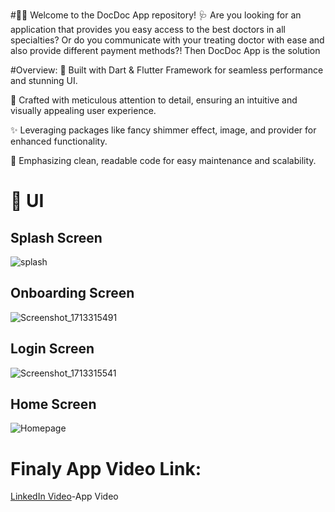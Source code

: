 #👨‍⚕️ Welcome to the DocDoc App repository! 🩺
Are you looking for an application that provides you easy access to the best doctors in all specialties? Or do you communicate with your treating doctor with ease and also provide different payment methods?! Then DocDoc App is the solution

#Overview:
🚀 Built with Dart & Flutter Framework for seamless performance and stunning UI.

🎨 Crafted with meticulous attention to detail, ensuring an intuitive and visually appealing user experience.

✨ Leveraging packages like fancy shimmer effect, image, and provider for enhanced functionality.

🧼 Emphasizing clean, readable code for easy maintenance and scalability.

# 🎨 UI

## Splash Screen
![splash](https://github.com/Elesawy11/Appointment/assets/91203838/556cf44c-0542-40c5-a58b-4d02892e7eda)

## Onboarding Screen
![Screenshot_1713315491](https://github.com/Elesawy11/Appointment/assets/91203838/d8730d12-1621-4acd-8e84-1721cb0c657b)

## Login Screen
![Screenshot_1713315541](https://github.com/Elesawy11/Appointment/assets/91203838/bb1aa407-647e-4a63-8dbd-9346342ce152)

## Home Screen
![Homepage](https://github.com/Elesawy11/Appointment/assets/91203838/25b509cf-f72b-418c-93a6-301635bee98f)

# Finaly App Video Link:
[LinkedIn Video](https://www.linkedin.com/posts/ahmed-elesawy-181014228_flutter-activity-7189355839046991872-BDhQ?utm_source=share&utm_medium=member_desktop)-App Video

